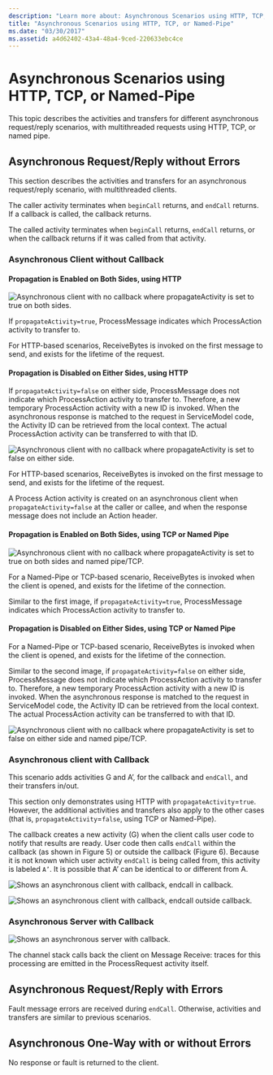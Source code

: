 ```yaml
---
description: "Learn more about: Asynchronous Scenarios using HTTP, TCP, or Named-Pipe"
title: "Asynchronous Scenarios using HTTP, TCP, or Named-Pipe"
ms.date: "03/30/2017"
ms.assetid: a4d62402-43a4-48a4-9ced-220633ebc4ce
---
```

# Asynchronous Scenarios using HTTP, TCP, or Named-Pipe

This topic describes the activities and transfers for different asynchronous request/reply scenarios, with multithreaded requests using HTTP, TCP, or named pipe.  
  
## Asynchronous Request/Reply without Errors  

 This section describes the activities and transfers for an asynchronous request/reply scenario, with multithreaded clients.  
  
 The caller activity terminates when `beginCall` returns, and `endCall` returns. If a callback is called, the callback returns.  
  
 The called activity terminates when `beginCall` returns, `endCall` returns, or when the callback returns if it was called from that activity.  
  
### Asynchronous Client without Callback  
  
#### Propagation is Enabled on Both Sides, using HTTP  

 ![Asynchronous client with no callback where propagateActivity is set to true on both sides.](./media/asynchronous-scenarios-using-http-tcp-or-named-pipe/asynchronous-client-no-callback.gif)
  
 If `propagateActivity=true`, ProcessMessage indicates which ProcessAction activity to transfer to.  
  
 For HTTP-based scenarios, ReceiveBytes is invoked on the first message to send, and exists for the lifetime of the request.  
  
#### Propagation is Disabled on Either Sides, using HTTP  

 If `propagateActivity=false` on either side, ProcessMessage does not indicate which ProcessAction activity to transfer to. Therefore, a new temporary ProcessAction activity with a new ID is invoked. When the asynchronous response is matched to the request in ServiceModel code, the Activity ID can be retrieved from the local context. The actual ProcessAction activity can be transferred to with that ID.  
  
 ![Asynchronous client with no callback where propagateActivity is set to false on either side.](./media/asynchronous-scenarios-using-http-tcp-or-named-pipe/asynchronous-scenario-propagation-disabled-either-side.gif)  

 For HTTP-based scenarios, ReceiveBytes is invoked on the first message to send, and exists for the lifetime of the request.  
  
 A Process Action activity is created on an asynchronous client when `propagateActivity=false` at the caller or callee, and when the response message does not include an Action header.  
  
#### Propagation is Enabled on Both Sides, using TCP or Named Pipe  

 ![Asynchronous client with no callback where propagateActivity is set to true on both sides and named pipe/TCP.](./media/asynchronous-scenarios-using-http-tcp-or-named-pipe/asynchronous-scenario-propagation-enabled-using-tcp.gif)  
  
 For a Named-Pipe or TCP-based scenario, ReceiveBytes is invoked when the client is opened, and exists for the lifetime of the connection.  
  
 Similar to the first image, if `propagateActivity=true`, ProcessMessage indicates which ProcessAction activity to transfer to.  
  
#### Propagation is Disabled on Either Sides, using TCP or Named Pipe  

 For a Named-Pipe or TCP-based scenario, ReceiveBytes is invoked when the client is opened, and exists for the lifetime of the connection.  
  
 Similar to the second image, if `propagateActivity=false` on either side, ProcessMessage does not indicate which ProcessAction activity to transfer to. Therefore, a new temporary ProcessAction activity with a new ID is invoked. When the asynchronous response is matched to the request in ServiceModel code, the Activity ID can be retrieved from the local context. The actual ProcessAction activity can be transferred to with that ID.  
  
 ![Asynchronous client with no callback where propagateActivity is set to false on either side and named pipe/TCP.](./media/asynchronous-scenarios-using-http-tcp-or-named-pipe/asynchronous-scenario-propagation-disabled-using-tcp.gif)  

### Asynchronous client with Callback  

 This scenario adds activities G and A’, for the callback and `endCall`, and their transfers in/out.  
  
 This section only demonstrates using HTTP with `propagateActivity`=`true`. However, the additional activities and transfers also apply to the other cases (that is, `propagateActivity`=`false`, using TCP or Named-Pipe).  
  
 The callback creates a new activity (G) when the client calls user code to notify that results are ready. User code then calls `endCall` within the callback (as shown in Figure 5) or outside the callback (Figure 6). Because it is not known which user activity `endCall` is being called from, this activity is labeled `A’`. It is possible that A’ can be identical to or different from A.  
  
 ![Shows an asynchronous client with callback, endcall in callback.](./media/asynchronous-scenarios-using-http-tcp-or-named-pipe/asynchronous-client-callback-endcall-in-callback.gif)  

 ![Shows an asynchronous client with callback, endcall outside callback.](./media/asynchronous-scenarios-using-http-tcp-or-named-pipe/asynchronous-client-callback-endcall-outside-callback.gif)  

### Asynchronous Server with Callback  

 ![Shows an asynchronous server with callback.](./media/asynchronous-scenarios-using-http-tcp-or-named-pipe/asynchronous-server-callback.gif)  

 The channel stack calls back the client on Message Receive: traces for this processing are emitted in the ProcessRequest activity itself.  
  
## Asynchronous Request/Reply with Errors  

 Fault message errors are received during `endCall`. Otherwise, activities and transfers are similar to previous scenarios.  
  
## Asynchronous One-Way with or without Errors  

 No response or fault is returned to the client.
